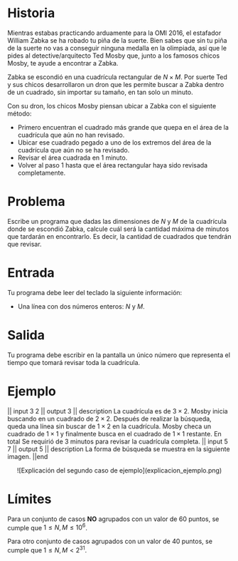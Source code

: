 # Historia

Mientras estabas practicando arduamente para la OMI 2016, el estafador William Zabka se ha robado tu piña de la suerte. Bien sabes que sin tu piña de la suerte no vas a conseguir ninguna medalla en la olimpiada, así que le pides al detective/arquitecto Ted Mosby que, junto a los famosos chicos Mosby, te ayude a encontrar a Zabka.

Zabka se escondió en una cuadrícula rectangular de $N \times M$. Por suerte Ted y sus chicos desarrollaron un dron que les permite buscar a Zabka dentro de un cuadrado, sin importar su tamaño, en tan solo un minuto.

Con su dron, los chicos Mosby piensan ubicar a Zabka con el siguiente método:

* Primero encuentran el cuadrado más grande que quepa en el área de la cuadrícula que aún no han revisado.
* Ubicar ese cuadrado pegado a uno de los extremos del área de la cuadrícula que aún no se ha revisado.
* Revisar el área cuadrada en 1 minuto.
* Volver al paso 1 hasta que el área rectangular haya sido revisada completamente.

# Problema

Escribe un programa que dadas las dimensiones de $N$ y $M$ de la cuadrícula donde se escondió Zabka, calcule cuál será la cantidad máxima de minutos que tardarán en encontrarlo.  Es decir, la cantidad de cuadrados que tendrán que revisar.

# Entrada

Tu programa debe leer del teclado la siguiente información:

* Una línea con dos números enteros: $N$ y $M$.

# Salida

Tu programa debe escribir en la pantalla un único número que representa el tiempo que tomará revisar toda la cuadrícula.

# Ejemplo

|| input
3 2
|| output
3
|| description
La cuadrícula es de $3 \times 2$. Mosby inicia buscando en un cuadrado de $2 \times 2$. Después de realizar la búsqueda, queda una línea sin buscar de $1 \times 2$ en la cuadrícula. Mosby checa un cuadrado de $1 \times 1$ y finalmente busca en el cuadrado de $1 \times 1$ restante. En total Se requirió de $3$ minutos para revisar la cuadrícula completa.
|| input
5 7
|| output
5
|| description
La forma de búsqueda se muestra en la siguiente imagen.
||end

<center>![Explicación del segundo caso de ejemplo](explicacion_ejemplo.png)</center>

# Límites

Para un conjunto de casos **NO** agrupados con un valor de 60 puntos, se cumple que $1 \leq N, M \leq 10^6$.

Para otro conjunto de casos agrupados con un valor de 40 puntos, se cumple que $1 \leq N, M < 2^{31}$.
